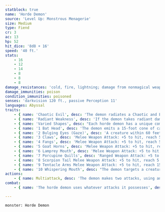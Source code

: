 ```yaml
---
statblock: true
name: 'Horde Demon'
source: 'Level Up: Monstrous Menagerie'
size: Medium
type: Fiend
cr: 3
ac: 13
hp: 52
hit_dice: '8d8 + 16'
speed: '40 ft.'
stats:
    - 16
    - 12
    - 14
    - 8
    - 8
    - 8
damage_resistances: 'cold, fire, lightning; damage from nonmagical weapons'
damage_immunities: poison
condition_immunities: poisoned
senses: 'darkvision 120 ft., passive Perception 11'
languages: Abyssal
traits:
    - { name: 'Chaotic Evil', desc: 'The demon radiates a Chaotic and Evil aura.' }
    - { name: 'Radiant Weakness', desc: 'If the demon takes radiant damage while it is bloodied, it is frightened for 1 minute.' }
    - { name: 'Varied Shapes', desc: "Each horde demon has a unique combination of attacks and powers. Roll 1d10 once or twice, rerolling duplicates, or choose one or two features from the following table. A horde demon's features determine the attacks it can make." }
    - { name: '1 Bat Head', desc: 'The demon emits a 15-foot cone of cacophonous sound. Each creature in the area makes a DC 12 Constitution saving throw, taking 7 (2d6) thunder damage on a failed save or half damage on a success.' }
    - { name: '2 Bulging Eyes (Gaze)', desc: 'A creature within 60 feet makes a DC 12 Wisdom saving throw. On a failure, it takes 7 (2d6) psychic damage and is frightened until the end of its next turn.' }
    - { name: '3 Claws', desc: 'Melee Weapon Attack: +5 to hit, reach 5 ft., one target. Hit: 12 (2d8 + 3) slashing damage.' }
    - { name: '4 Fangs', desc: 'Melee Weapon Attack: +5 to hit, reach 5 ft., one target. Hit: 12 (2d8 + 3) piercing damage.' }
    - { name: '5 Goat Horns', desc: 'Melee Weapon Attack: +5 to hit, reach 5 ft., one target. Hit: 10 (2d6 + 3) bludgeoning damage and the target makes a DC 13 Strength saving throw, falling prone on a failure.' }
    - { name: '6 Lamprey Mouth', desc: 'Melee Weapon Attack: +5 to hit, reach 5 ft., one target. Hit: 8 (2d4 + 3) piercing damage, and the target is grappled (escape DC 13). Until this grapple ends, the lamprey mouth attack can be used only on this target and automatically hits.' }
    - { name: '7 Porcupine Quills', desc: 'Ranged Weapon Attack: +5 to hit, range 30/60 ft., one target. Hit: 10 (2d6 + 3) piercing damage.' }
    - { name: '8 Scorpion Tail Melee Weapon Attack: +5 to hit, reach 5 ft', desc: ', one target. Hit: 7 (1d8 + 3) piercing damage plus 7 (2d6) poison damage.' }
    - { name: '9 Tentacle Arms Melee Weapon Attack: +5 to hit, reach 15 ft', desc: ', one target. Hit: 8 (2d4 + 3) bludgeoning damage, and the target is grappled (escape DC 13). Until this grapple ends, the tentacle arms attack can only be used on this target.' }
    - { name: '10 Whispering Mouth', desc: "The demon targets a creature within 30 feet that can hear it. The target makes a DC 12 Wisdom saving throw. On a failure, it takes 7 (1d8 + 3) psychic damage and is magically cursed until the start of the demon's next turn. While cursed, the demon's attacks against the target are made with advantage, and the target has disadvantage on saving throws against the demon's Whispering Mouth." }
actions:
    - { name: Multiattack, desc: 'The demon makes two attacks, using any attack granted by its Varied Shapes trait.' }
combat:
    - { name: 'The horde demon uses whatever attacks it possesses', desc: 'It flees only if it suffers the frightened condition.' }

---
```

```statblock
monster: Horde Demon
```
